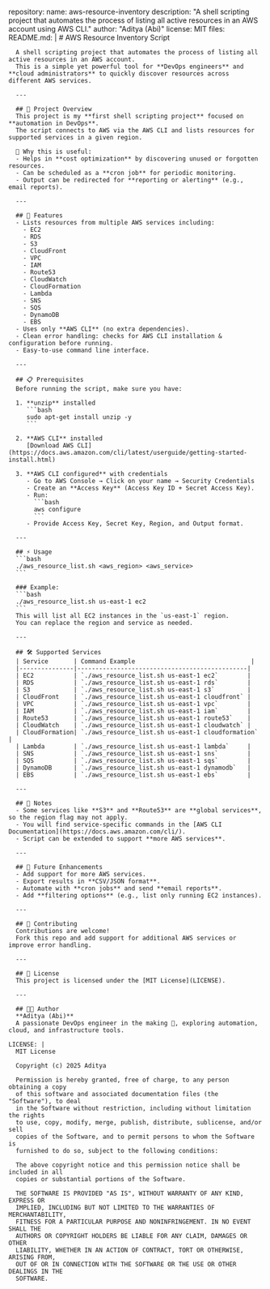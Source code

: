 repository:
  name: aws-resource-inventory
  description: "A shell scripting project that automates the process of listing all active resources in an AWS account using AWS CLI."
  author: "Aditya (Abi)"
  license: MIT
  files:
    README.md: |
      # AWS Resource Inventory Script

      A shell scripting project that automates the process of listing all active resources in an AWS account.  
      This is a simple yet powerful tool for **DevOps engineers** and **cloud administrators** to quickly discover resources across different AWS services.  

      ---

      ## 🎯 Project Overview
      This project is my **first shell scripting project** focused on **automation in DevOps**.  
      The script connects to AWS via the AWS CLI and lists resources for supported services in a given region.  

      🔹 Why this is useful:
      - Helps in **cost optimization** by discovering unused or forgotten resources.
      - Can be scheduled as a **cron job** for periodic monitoring.
      - Output can be redirected for **reporting or alerting** (e.g., email reports).

      ---

      ## 🚀 Features
      - Lists resources from multiple AWS services including:
        - EC2
        - RDS
        - S3
        - CloudFront
        - VPC
        - IAM
        - Route53
        - CloudWatch
        - CloudFormation
        - Lambda
        - SNS
        - SQS
        - DynamoDB
        - EBS
      - Uses only **AWS CLI** (no extra dependencies).
      - Clean error handling: checks for AWS CLI installation & configuration before running.
      - Easy-to-use command line interface.

      ---

      ## 📋 Prerequisites
      Before running the script, make sure you have:

      1. **unzip** installed  
         ```bash
         sudo apt-get install unzip -y
         ```

      2. **AWS CLI** installed  
         [Download AWS CLI](https://docs.aws.amazon.com/cli/latest/userguide/getting-started-install.html)  

      3. **AWS CLI configured** with credentials  
         - Go to AWS Console → Click on your name → Security Credentials  
         - Create an **Access Key** (Access Key ID + Secret Access Key).  
         - Run:
           ```bash
           aws configure
           ```
         - Provide Access Key, Secret Key, Region, and Output format.

      ---

      ## ⚡ Usage
      ```bash
      ./aws_resource_list.sh <aws_region> <aws_service>
      ```

      ### Example:
      ```bash
      ./aws_resource_list.sh us-east-1 ec2
      ```
      This will list all EC2 instances in the `us-east-1` region.  
      You can replace the region and service as needed.

      ---

      ## 🛠️ Supported Services
      | Service       | Command Example                                |
      |---------------|-----------------------------------------------|
      | EC2           | `./aws_resource_list.sh us-east-1 ec2`        |
      | RDS           | `./aws_resource_list.sh us-east-1 rds`        |
      | S3            | `./aws_resource_list.sh us-east-1 s3`         |
      | CloudFront    | `./aws_resource_list.sh us-east-1 cloudfront` |
      | VPC           | `./aws_resource_list.sh us-east-1 vpc`        |
      | IAM           | `./aws_resource_list.sh us-east-1 iam`        |
      | Route53       | `./aws_resource_list.sh us-east-1 route53`    |
      | CloudWatch    | `./aws_resource_list.sh us-east-1 cloudwatch` |
      | CloudFormation| `./aws_resource_list.sh us-east-1 cloudformation` |
      | Lambda        | `./aws_resource_list.sh us-east-1 lambda`     |
      | SNS           | `./aws_resource_list.sh us-east-1 sns`        |
      | SQS           | `./aws_resource_list.sh us-east-1 sqs`        |
      | DynamoDB      | `./aws_resource_list.sh us-east-1 dynamodb`   |
      | EBS           | `./aws_resource_list.sh us-east-1 ebs`        |

      ---

      ## 📌 Notes
      - Some services like **S3** and **Route53** are **global services**, so the region flag may not apply.
      - You will find service-specific commands in the [AWS CLI Documentation](https://docs.aws.amazon.com/cli/).
      - Script can be extended to support **more AWS services**.

      ---

      ## 🔧 Future Enhancements
      - Add support for more AWS services.
      - Export results in **CSV/JSON format**.
      - Automate with **cron jobs** and send **email reports**.
      - Add **filtering options** (e.g., list only running EC2 instances).

      ---

      ## 🤝 Contributing
      Contributions are welcome!  
      Fork this repo and add support for additional AWS services or improve error handling.  

      ---

      ## 📜 License
      This project is licensed under the [MIT License](LICENSE).

      ---

      ## 👨‍💻 Author
      **Aditya (Abi)**  
      A passionate DevOps engineer in the making 🚀, exploring automation, cloud, and infrastructure tools.

    LICENSE: |
      MIT License

      Copyright (c) 2025 Aditya

      Permission is hereby granted, free of charge, to any person obtaining a copy
      of this software and associated documentation files (the "Software"), to deal
      in the Software without restriction, including without limitation the rights
      to use, copy, modify, merge, publish, distribute, sublicense, and/or sell
      copies of the Software, and to permit persons to whom the Software is
      furnished to do so, subject to the following conditions:

      The above copyright notice and this permission notice shall be included in all
      copies or substantial portions of the Software.

      THE SOFTWARE IS PROVIDED "AS IS", WITHOUT WARRANTY OF ANY KIND, EXPRESS OR
      IMPLIED, INCLUDING BUT NOT LIMITED TO THE WARRANTIES OF MERCHANTABILITY,
      FITNESS FOR A PARTICULAR PURPOSE AND NONINFRINGEMENT. IN NO EVENT SHALL THE
      AUTHORS OR COPYRIGHT HOLDERS BE LIABLE FOR ANY CLAIM, DAMAGES OR OTHER
      LIABILITY, WHETHER IN AN ACTION OF CONTRACT, TORT OR OTHERWISE, ARISING FROM,
      OUT OF OR IN CONNECTION WITH THE SOFTWARE OR THE USE OR OTHER DEALINGS IN THE
      SOFTWARE.
